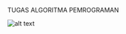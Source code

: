 TUGAS ALGORITMA PEMROGRAMAN

![alt text](https://github.com/Ryfless/Tugas-Bersama/image.png?raw=true)
